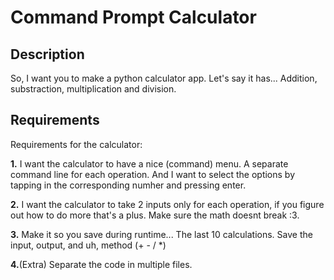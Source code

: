 # Command Prompt Calculator

## Description

So, I want you to make a python calculator app. Let's say it has... Addition, substraction, multiplication and division.

## Requirements
Requirements for the calculator:

**1.** I want the calculator to have a nice (command) menu. A separate command line for each operation. And I want to select the options by tapping in the corresponding numher and pressing enter.


**2.** I want the calculator to take 2 inputs only for each operation, if you figure out how to do more that's a plus. Make sure the math doesnt break :3.


**3.** Make it so you save during runtime... The last 10 calculations. Save the input, output, and uh, method (+ - / *)


**4.**(Extra) Separate the code in multiple files.